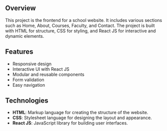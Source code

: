 
## Overview

This project is the frontend for a school website. It includes various sections such as Home, About, Courses, Faculty, and Contact. The project is built with HTML for structure, CSS for styling, and React JS for interactive and dynamic elements.

## Features

- Responsive design
- Interactive UI with React JS
- Modular and reusable components
- Form validation
- Easy navigation

## Technologies

- **HTML**: Markup language for creating the structure of the website.
- **CSS**: Stylesheet language for designing the layout and appearance.
- **React JS**: JavaScript library for building user interfaces.
